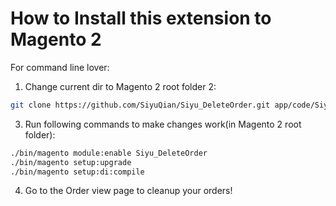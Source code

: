 # How to Install this extension to Magento 2
For command line lover:
1. Change current dir to Magento 2 root folder
2:
``` bash
git clone https://github.com/SiyuQian/Siyu_DeleteOrder.git app/code/Siyu/DeleteOrder
```
3. Run following commands to make changes work(in Magento 2 root folder):
``` bash
./bin/magento module:enable Siyu_DeleteOrder
./bin/magento setup:upgrade
./bin/magento setup:di:compile
```
4. Go to the Order view page to cleanup your orders!